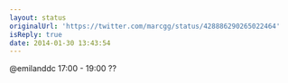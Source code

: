 ```yaml
---
layout: status
originalUrl: 'https://twitter.com/marcgg/status/428886290265022464'
isReply: true
date: 2014-01-30 13:43:54
---
```


@emilanddc 17:00 - 19:00 ??
